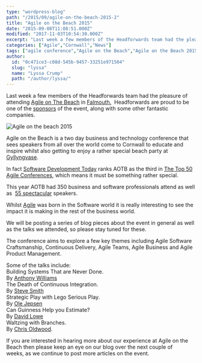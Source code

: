 ```yaml
---
type: "wordpress-blog"
path: "/2015/09/agile-on-the-beach-2015-2"
title: "Agile on the Beach 2015"
date: "2015-09-08T11:08:51.000Z"
modified: "2017-11-03T10:54:30.000Z"
excerpt: "Last week a few members of the Headforwards team had the pleasure of attending Agile on The Beach in Falmouth.  Headforwards are proud to be one of the sponsors of the event, along with some other fantastic companies. Agile on the Beach is a two day business and technology conference that sees speakers from all over …"
categories: ["Agile","Cornwall","News"]
tags: ["agile conference","Agile on the Beach","Agile on the Beach 2015","AOTB","best agile conferences","falmouth","Headforwards","lyssa-fee crump","software development","software development today","top agile conferences 2014"]
author:
  id: "0c471ce3-c08d-545b-9457-33251e971504"
  slug: "lyssa"
  name: "Lyssa Crump"
  path: "/author/lyssa/"
---
```

Last week a few members of the Headforwards team had the pleasure of attending [Agile on The Beach](http://agileonthebeach.com/) in [Falmouth.](http://www.falmouth.ac.uk/)  Headforwards are proud to be one of the [sponsors](http://agileonthebeach.com/2015-sponsors/) of the event, along with some other fantastic companies.

![Agile on the beach 2015](//headforwards.com/wp-content/uploads/2015/06/AOTB-logo-design.jpg)

Agile on the Beach is a two day business and technology conference that sees speakers from all over the world come to Cornwall to educate and inspire whilst also getting to enjoy a rather special beach party at [Gyllyngvase](http://www.gyllybeach.com/).

In fact [Software Development Today](http://softwaredevelopmenttoday.com/) ranks AOTB as the third in [The Top 50 Agile Conferences](http://softwaredevelopmenttoday.com/2015/01/the-top-50-agile-conferences-including-lean-kanba-scrum/), which means it must be something rather special.

This year AOTB had 350 business and software professionals attend as well as  [55 spectacular](http://www.headforwards.com/2015/07/agile-on-the-beach-2015/) speakers.

Whilst [Agile](http://www.headforwards.com/2015/06/what-is-agile/) was born in the Software world it is really interesting to see the impact it is making in the rest of the business world.

We will be posting a series of blog pieces about the event in general as well as the talks we attended, so please stay tuned for these.

The conference aims to explore a few key themes including Agile Software Craftsmanship, Continuous Delivery, Agile Teams, Agile Business and Agile Product Management.

Some of the talks include:  
Building Systems That are Never Done.  
By [Anthony Williams](https://twitter.com/a_williams)  
The Death of Continuous Integration.  
By [Steve Smith](https://twitter.com/AgileSteveSmith)  
Strategic Play with Lego Serious Play.  
By [Ole Jepsen](https://twitter.com/olejepsen)  
Can Guinness Help you Estimate?  
By [David Lowe](https://twitter.com/bigpinots)  
Waltzing with Branches.  
By [Chris Oldwood](https://twitter.com/chrisoldwood).

If you are interested in hearing more about our experience at Agile on the Beach then please keep an eye on our blog over the next couple of weeks, as we continue to post more articles on the event.
